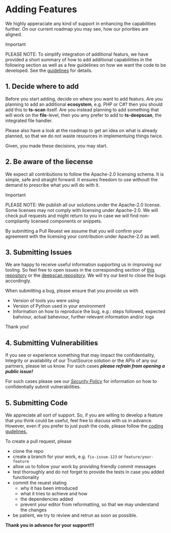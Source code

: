 # Adding Features

We highly apperaciate any kind of support in enhancing the capabilities further. On our current roadmap you may see, how our priorities are aligned. 

> [!IMPORTANT]
>
> PLEASE NOTE: To simplify integration of additional featurs, we have provided a short summary of how to add additional capabiliities in the following section as well as a few guidelines on how we want the code to be developed. See the [guidelines](/ts-scan/guidelines.md) for details. 

## 1. Decide where to add 

Before you start adding, decide on where you want to add featurs. Are you planning to add an additional **ecosystem**, e.g. PHP or C#? then you should add this to **ts-scan** itself. Are you instead planning to add something that will work on the **file**-level, then you amy prefer to add to **ts-deepscan**, the integrated file handler.

Please also have a look at the roadmap to get an idea on what is already planned, so that we do not waste resources in implementuing things twice.

Given, you made these decisions, you may start.  

## 2. Be aware of the liecense

We expect all contributions to follow the Apache-2.0 licensing schema. It is simple, safe and straight forward. It ensures freedom to use withoutt the demand to prescribe what you will do with it. 

> [!IMPORTANT]
>
> PLEASE NOTE: We publish all our solutions under the Apache-2.0 license. Some licenses may not comply with licensing under Apache-2.0. We will check pull requests and might return to you in case we will find non-compliantly licensed components or snippets.

By submitting a Pull Reuest we assume that you will confirm your agreement with the licensing your contribution under Apache-2.0 as well. 

## 3. Submitting Issues

We are happy to receive useful information supporting us in improving our tooling. So feel free to open issues in the corresponding section of [this repository](https://github.com/trustsource/ts-scan/issues) or the [deepscan repository](https://github.com/trustsource/ts-deepscan/issues). We will try our best to close the bugs accordingly. 

When submitting a bug, please ensure that you provide us with 

- Version of tools you were using
- Version of Python used in your environment
- Information on how to reproduce the bug, e.g.:
  steps followed, expected bahviour, actual baheviour, further relevant information and/or logs

Thank you!

## 4. Submitting Vulnerabilities

If you see or experience something that may impact the confidentiality, Integrity or availability of our TrustSource solution or the APIs of any our partners, please let us know. For such cases ***please refrain from opening a public issue!***

For such cases please see our *[Security Policy](/ts-scsan/vulns.md)* for information on how to confidentially submit vulnerabilities.

## 5. Submitting Code

We appreciate all sort of support. So, if you are willing to develop a feature that you think could be useful, feel free to discuss with us in advance. However, even if you prefer to just push the code, please follow the [coding gudelines.](/ts-scan/guidelines.md)

To create a pull request, please

- clone the repo
- create a branch for your work, e.g. `fix-issue-123` or `feature/your-feature`
- allow us to follow your work by providing friendly commit messages
- test thoroughly and do not forget to provide the tests in case you added functionality
- commit the reuest stating
  * why it has been introduced 
  * what it tries to achieve and how
  * the dependencies added
  * prevent your editor from reformatting, so that we may understand the changes
- be patient, we try to review and retrun as soon as possible. 

**Thank you in advance for your support!!!**
